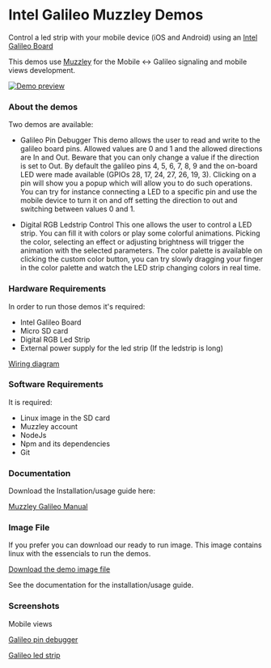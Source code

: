 Intel Galileo Muzzley Demos
========================

Control a led strip with your mobile device (iOS and Android) using an [Intel Galileo Board](http://arduino.cc/en/ArduinoCertified/IntelGalileo)

This demos use [Muzzley](http://www.muzzley.com) for the Mobile <-> Galileo signaling and mobile views development.

[![Demo preview](http://img.youtube.com/vi/Qoxn3yODUCI/0.jpg)](https://www.youtube.com/watch?v=Qoxn3yODUCI)


### About the demos

Two demos are available:
  - Galileo Pin Debugger
    This demo allows the user to read and write to the galileo board pins. Allowed values are 0 and 1 and the allowed directions are In and Out. Beware that you can only change a value if the direction is set to Out.
    By default the galileo pins 4, 5, 6, 7, 8, 9 and the on-board LED were made available (GPIOs 28, 17, 24, 27, 26, 19, 3).
    Clicking on a pin will show you a popup which will allow you to do such operations. You can try for instance connecting a LED to a specific pin and use the mobile device to turn it on and off setting the direction to out and switching between values 0 and 1.

  - Digital RGB Ledstrip Control
    This one allows the user to control a LED strip. You can fill it with colors or play some colorful animations. Picking the color, selecting an effect or adjusting brightness will trigger the animation with the selected parameters. The color palette is available on clicking the custom color button, you can try slowly dragging your finger in the color palette and watch the LED strip changing colors in real time.


### Hardware Requirements

In order to run those demos it's required:
  - Intel Galileo Board
  - Micro SD card
  - Digital RGB Led Strip
  - External power supply for the led strip (If the ledstrip is long)

[Wiring diagram](https://raw.github.com/v0od0oChild/MuzzleyGalileoDemos/master/docs/wiring_diagram.png)


### Software Requirements

It is required:
  - Linux image in the SD card
  - Muzzley account
  - NodeJs
  - Npm and its dependencies
  - Git


### Documentation

Download the Installation/usage guide here:

[Muzzley Galileo Manual](https://github.com/v0od0oChild/MuzzleyGalileoDemos/blob/master/docs/manual.pdf?raw=true)



### Image File

If you prefer you can download our ready to run image. This image contains linux with the essencials to run the demos.

[Download the demo image file](https://cdn.muzzley.com/intel/muzzley_galileo_1.4.1.gz)

See the documentation for the installation/usage guide.



### Screenshots

Mobile views

[Galileo pin debugger](https://raw.github.com/v0od0oChild/MuzzleyGalileoDemos/master/Screenshots/debugger_preview.png)

[Galileo led strip](https://raw.github.com/v0od0oChild/MuzzleyGalileoDemos/master/Screenshots/ledstrip_preview.png)